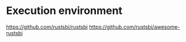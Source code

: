 # Execution environment

https://github.com/rustsbi/rustsbi
https://github.com/rustsbi/awesome-rustsbi
